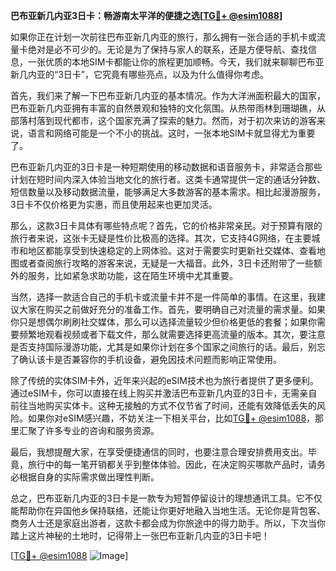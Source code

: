 **巴布亚新几内亚3日卡：畅游南太平洋的便捷之选[[TG💪+ @esim1088](https://t.me/s/esim1088)]**

如果你正在计划一次前往巴布亚新几内亚的旅行，那么拥有一张合适的手机卡或流量卡绝对是必不可少的。无论是为了保持与家人的联系，还是方便导航、查找信息，一张优质的本地SIM卡都能让你的旅程更加顺畅。今天，我们就来聊聊巴布亚新几内亚的“3日卡”，它究竟有哪些亮点，以及为什么值得你考虑。

首先，我们来了解一下巴布亚新几内亚的基本情况。作为大洋洲面积最大的国家，巴布亚新几内亚拥有丰富的自然景观和独特的文化氛围。从热带雨林到珊瑚礁，从部落村落到现代都市，这个国家充满了探索的魅力。然而，对于初次来访的游客来说，语言和网络可能是一个不小的挑战。这时，一张本地SIM卡就显得尤为重要了。

巴布亚新几内亚的3日卡是一种短期使用的移动数据和语音服务卡，非常适合那些计划在短时间内深入体验当地文化的旅行者。这类卡通常提供一定的通话分钟数、短信数量以及移动数据流量，能够满足大多数游客的基本需求。相比起漫游服务，3日卡不仅价格更为实惠，而且使用起来也更加灵活。

那么，这款3日卡具体有哪些特点呢？首先，它的价格非常亲民。对于预算有限的旅行者来说，这张卡无疑是性价比极高的选择。其次，它支持4G网络，在主要城市和地区都能享受到快速稳定的上网体验。这对于需要实时更新社交媒体、查看地图或者查阅旅行攻略的游客来说，无疑是一大福音。此外，3日卡还附带了一些额外的服务，比如紧急求助功能，这在陌生环境中尤其重要。

当然，选择一款适合自己的手机卡或流量卡并不是一件简单的事情。在这里，我建议大家在购买之前做好充分的准备工作。首先，要明确自己对流量的需求量。如果你只是想偶尔刷刷社交媒体，那么可以选择流量较少但价格更低的套餐；如果你需要频繁地观看视频或者下载文件，那么就需要选择更高流量的版本。其次，要注意是否支持国际漫游功能，尤其是如果你计划在多个国家之间旅行的话。最后，别忘了确认该卡是否兼容你的手机设备，避免因技术问题而影响正常使用。

除了传统的实体SIM卡外，近年来兴起的eSIM技术也为旅行者提供了更多便利。通过eSIM卡，你可以直接在线上购买并激活巴布亚新几内亚的3日卡，无需亲自前往当地购买实体卡。这种无接触的方式不仅节省了时间，还能有效降低丢失的风险。如果你对eSIM感兴趣，不妨关注一下相关平台，比如[TG💪+ @esim1088](https://t.me/s/esim1088)，那里汇聚了许多专业的咨询和服务资源。

最后，我想提醒大家，在享受便捷通信的同时，也要注意合理安排费用支出。毕竟，旅行中的每一笔开销都关乎到整体体验。因此，在决定购买哪款产品时，请务必根据自身的实际需求做出理性判断。

总之，巴布亚新几内亚的3日卡是一款专为短暂停留设计的理想通讯工具。它不仅能帮助你在异国他乡保持联络，还能让你更好地融入当地生活。无论你是背包客、商务人士还是家庭出游者，这款卡都会成为你旅途中的得力助手。所以，下次当你踏上这片神秘的土地时，记得带上一张巴布亚新几内亚的3日卡吧！

[[TG💪+ @esim1088](https://t.me/s/esim1088) ![Image](https://i.postimg.cc/4NQfJmqS/Snipaste-2025-05-13-00-14-12.png)]
